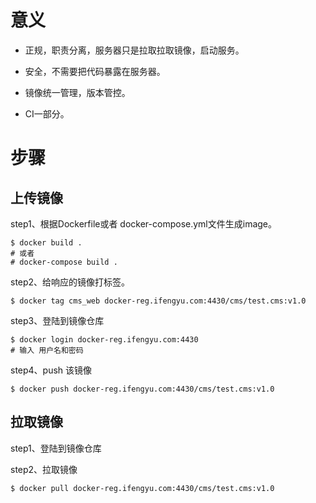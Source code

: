 # 意义

* 正规，职责分离，服务器只是拉取拉取镜像，启动服务。

* 安全，不需要把代码暴露在服务器。

* 镜像统一管理，版本管控。

* CI一部分。

# 步骤

## 上传镜像

step1、根据Dockerfile或者 docker-compose.yml文件生成image。

```
$ docker build .
# 或者
# docker-compose build .
```

step2、给响应的镜像打标签。

```
$ docker tag cms_web docker-reg.ifengyu.com:4430/cms/test.cms:v1.0
```

step3、登陆到镜像仓库

```
$ docker login docker-reg.ifengyu.com:4430
# 输入 用户名和密码
```

step4、push 该镜像

```
$ docker push docker-reg.ifengyu.com:4430/cms/test.cms:v1.0
```

## 拉取镜像

step1、登陆到镜像仓库

step2、拉取镜像

```
$ docker pull docker-reg.ifengyu.com:4430/cms/test.cms:v1.0
```



